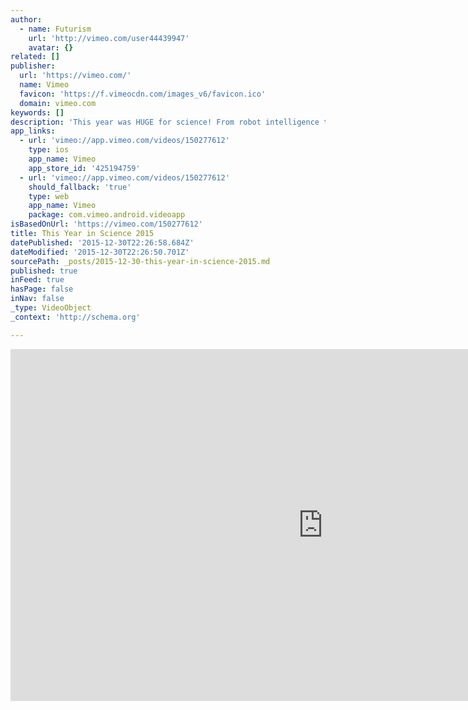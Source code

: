 ```yaml
---
author:
  - name: Futurism
    url: 'http://vimeo.com/user44439947'
    avatar: {}
related: []
publisher:
  url: 'https://vimeo.com/'
  name: Vimeo
  favicon: 'https://f.vimeocdn.com/images_v6/favicon.ico'
  domain: vimeo.com
keywords: []
description: 'This year was HUGE for science! From robot intelligence to deep space exploration, we touched upon it all in this video compilation'
app_links:
  - url: 'vimeo://app.vimeo.com/videos/150277612'
    type: ios
    app_name: Vimeo
    app_store_id: '425194759'
  - url: 'vimeo://app.vimeo.com/videos/150277612'
    should_fallback: 'true'
    type: web
    app_name: Vimeo
    package: com.vimeo.android.videoapp
isBasedOnUrl: 'https://vimeo.com/150277612'
title: This Year in Science 2015
datePublished: '2015-12-30T22:26:58.684Z'
dateModified: '2015-12-30T22:26:50.701Z'
sourcePath: _posts/2015-12-30-this-year-in-science-2015.md
published: true
inFeed: true
hasPage: false
inNav: false
_type: VideoObject
_context: 'http://schema.org'

---
```

<iframe src="https://cdn.embedly.com/widgets/media.html?src=https%3A%2F%2Fplayer.vimeo.com%2Fvideo%2F150277612&amp;url=https%3A%2F%2Fvimeo.com%2F150277612&amp;image=http%3A%2F%2Fi.vimeocdn.com%2Fvideo%2F549711389_1280.jpg&amp;key=b7d04c9b404c499eba89ee7072e1c4f7&amp;type=text%2Fhtml&amp;schema=vimeo" width="1000" height="563" scrolling="no" frameborder="0" allowfullscreen="allowfullscreen" style=""></iframe>